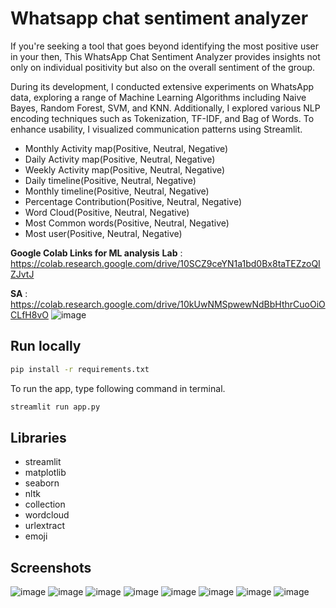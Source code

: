 
# Whatsapp chat sentiment analyzer

If you're seeking a tool that goes beyond identifying the most positive user in your then, This WhatsApp Chat Sentiment Analyzer provides insights not only on individual positivity but also on the overall sentiment of the group.

During its development, I conducted extensive experiments on WhatsApp data, exploring a range of Machine Learning Algorithms including Naive Bayes, Random Forest, SVM, and KNN. Additionally, I explored various NLP encoding techniques such as Tokenization, TF-IDF, and Bag of Words. To enhance usability, I visualized communication patterns using Streamlit.

- Monthly Activity map(Positive, Neutral, Negative)
- Daily Activity map(Positive, Neutral, Negative)
- Weekly Activity map(Positive, Neutral, Negative)
- Daily timeline(Positive, Neutral, Negative)
- Monthly timeline(Positive, Neutral, Negative)
- Percentage Contribution(Positive, Neutral, Negative)
- Word Cloud(Positive, Neutral, Negative)
- Most Common words(Positive, Neutral, Negative)
- Most user(Positive, Neutral, Negative)

**Google Colab Links for ML analysis**
**Lab** :     https://colab.research.google.com/drive/10SCZ9ceYN1a1bd0Bx8taTEZzoQIZJvtJ

**SA** :      https://colab.research.google.com/drive/10kUwNMSpwewNdBbHthrCuoOiOCLfH8vO
![image](https://github.com/user-attachments/assets/1ab2a83e-96e3-4bdc-b7ec-3862f996b158)

## Run locally

```bash
pip install -r requirements.txt
```

To run the app, type following command in terminal. 
```bash
streamlit run app.py
```

## Libraries

- streamlit
- matplotlib
- seaborn
- nltk
- collection
- wordcloud
- urlextract
- emoji


## Screenshots
![image](https://github.com/user-attachments/assets/27dc470e-9d14-40be-8da5-50667a5a5cd7)
![image](https://github.com/user-attachments/assets/a6bf12e2-acf5-4894-b50a-01498052816d)
![image](https://github.com/user-attachments/assets/c9a7d801-dc8c-40fe-ab3a-faa206a40a3e)
![image](https://github.com/user-attachments/assets/f561013f-c424-4333-9b8f-5c7ed99834de)
![image](https://github.com/user-attachments/assets/cf71211b-79ff-4589-9d66-8acfff4e0959)
![image](https://github.com/user-attachments/assets/8e9befeb-a5a2-420a-94af-6f4b570b7e05)
![image](https://github.com/user-attachments/assets/032c8990-1e85-47ed-82bb-e23da7c5c2cd)
![image](https://github.com/user-attachments/assets/e20824c2-16f3-4bbc-9445-ec5fe973eabc)




